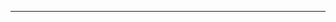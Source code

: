 -----------------------------------------------------------------------------------------------------------------------------------------------
